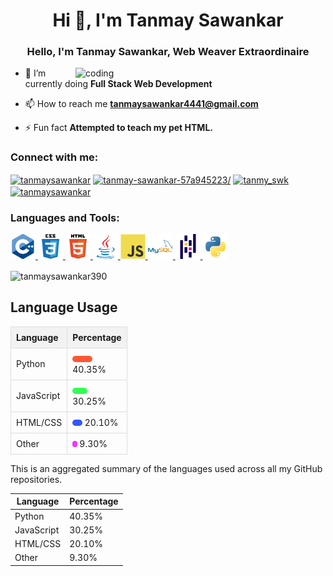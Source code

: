 

<h1 align="center">Hi 👋, I'm Tanmay Sawankar</h1>
<h3 align="center">Hello, I'm Tanmay Sawankar, Web Weaver Extraordinaire</h3>
<img align="right" alt="coding" width="400" src="https://miro.medium.com/v2/resize:fit:1358/1*VMmvImch6VU5pc2VktY1uw.gif">

- 🌱 I’m currently doing **Full Stack Web Development**

- 📫 How to reach me **tanmaysawankar4441@gmail.com**

- ⚡ Fun fact **Attempted to teach my pet HTML.**

<h3 align="left">Connect with me:</h3>
<p align="left">
<a href="https://twitter.com/tanmaysawankar" target="blank"><img align="center" src="https://raw.githubusercontent.com/rahuldkjain/github-profile-readme-generator/master/src/images/icons/Social/twitter.svg" alt="tanmaysawankar" height="30" width="40" /></a>
<a href="https://linkedin.com/in/tanmay-sawankar-57a945223/" target="blank"><img align="center" src="https://raw.githubusercontent.com/rahuldkjain/github-profile-readme-generator/master/src/images/icons/Social/linked-in-alt.svg" alt="tanmay-sawankar-57a945223/" height="30" width="40" /></a>
<a href="https://instagram.com/tanmy_swk" target="blank"><img align="center" src="https://raw.githubusercontent.com/rahuldkjain/github-profile-readme-generator/master/src/images/icons/Social/instagram.svg" alt="tanmy_swk" height="30" width="40" /></a>
<a href="https://www.codechef.com/users/tanmaysawankar" target="blank"><img align="center" src="https://cdn.jsdelivr.net/npm/simple-icons@3.1.0/icons/codechef.svg" alt="tanmaysawankar" height="30" width="40" /></a>
</p>

<h3 align="left">Languages and Tools:</h3>
<p align="left"> <a href="https://www.w3schools.com/cpp/" target="_blank" rel="noreferrer"> <img src="https://raw.githubusercontent.com/devicons/devicon/master/icons/cplusplus/cplusplus-original.svg" alt="cplusplus" width="40" height="40"/> </a> <a href="https://www.w3schools.com/css/" target="_blank" rel="noreferrer"> <img src="https://raw.githubusercontent.com/devicons/devicon/master/icons/css3/css3-original-wordmark.svg" alt="css3" width="40" height="40"/> </a> <a href="https://www.w3.org/html/" target="_blank" rel="noreferrer"> <img src="https://raw.githubusercontent.com/devicons/devicon/master/icons/html5/html5-original-wordmark.svg" alt="html5" width="40" height="40"/> </a> <a href="https://www.java.com" target="_blank" rel="noreferrer"> <img src="https://raw.githubusercontent.com/devicons/devicon/master/icons/java/java-original.svg" alt="java" width="40" height="40"/> </a> <a href="https://developer.mozilla.org/en-US/docs/Web/JavaScript" target="_blank" rel="noreferrer"> <img src="https://raw.githubusercontent.com/devicons/devicon/master/icons/javascript/javascript-original.svg" alt="javascript" width="40" height="40"/> </a> <a href="https://www.mysql.com/" target="_blank" rel="noreferrer"> <img src="https://raw.githubusercontent.com/devicons/devicon/master/icons/mysql/mysql-original-wordmark.svg" alt="mysql" width="40" height="40"/> </a> <a href="https://pandas.pydata.org/" target="_blank" rel="noreferrer"> <img src="https://raw.githubusercontent.com/devicons/devicon/2ae2a900d2f041da66e950e4d48052658d850630/icons/pandas/pandas-original.svg" alt="pandas" width="40" height="40"/> </a> <a href="https://www.python.org" target="_blank" rel="noreferrer"> <img src="https://raw.githubusercontent.com/devicons/devicon/master/icons/python/python-original.svg" alt="python" width="40" height="40"/> </a> </p>

<p><img align="center" src="https://github-readme-streak-stats.herokuapp.com/?user=tanmaysawankar390&" alt="tanmaysawankar390" /></p>



## Language Usage

<style>
    .language-table {
        width: 100%;
        border-collapse: collapse;
    }
    .language-table th, .language-table td {
        border: 1px solid #ddd;
        padding: 8px;
    }
    .language-table th {
        background-color: #f2f2f2;
        text-align: left;
    }
    .language-bar {
        display: inline-block;
        height: 10px;
        border-radius: 5px;
    }
</style>
<table class="language-table">
    <thead>
        <tr>
            <th>Language</th>
            <th>Percentage</th>
        </tr>
    </thead>
    <tbody>
        <tr>
            <td>Python</td>
            <td>
                <div class="language-bar" style="width: 40.35%; background-color: #FF5733;"></div>
                40.35%
            </td>
        </tr>
        <tr>
            <td>JavaScript</td>
            <td>
                <div class="language-bar" style="width: 30.25%; background-color: #33FF57;"></div>
                30.25%
            </td>
        </tr>
        <tr>
            <td>HTML/CSS</td>
            <td>
                <div class="language-bar" style="width: 20.10%; background-color: #3357FF;"></div>
                20.10%
            </td>
        </tr>
        <tr>
            <td>Other</td>
            <td>
                <div class="language-bar" style="width: 9.30%; background-color: #F333FF;"></div>
                9.30%
            </td>
        </tr>
    </tbody>
</table>

This is an aggregated summary of the languages used across all my GitHub repositories.


| Language     | Percentage |
|--------------|-------------|
| Python       | 40.35%     |
| JavaScript   | 30.25%     |
| HTML/CSS     | 20.10%     |
| Other        | 9.30%      |


